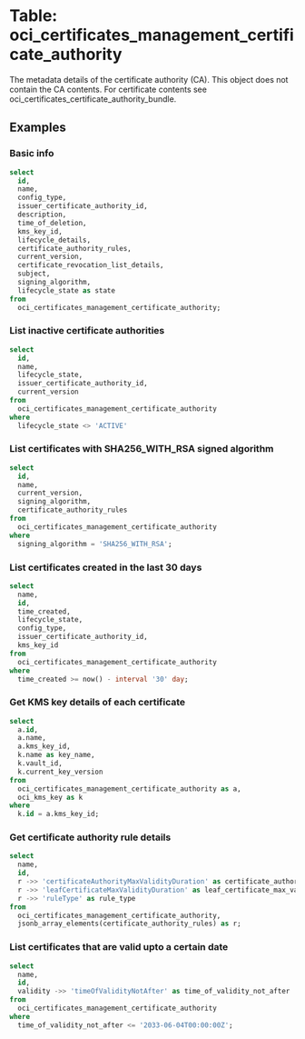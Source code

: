 # Table: oci_certificates_management_certificate_authority

The metadata details of the certificate authority (CA). This object does not contain the CA contents. For certificate contents see oci_certificates_certificate_authority_bundle.

## Examples

### Basic info

```sql
select
  id,
  name,
  config_type,
  issuer_certificate_authority_id,
  description,
  time_of_deletion,
  kms_key_id,
  lifecycle_details,
  certificate_authority_rules,
  current_version,
  certificate_revocation_list_details,
  subject,
  signing_algorithm,
  lifecycle_state as state
from
  oci_certificates_management_certificate_authority;
```

### List inactive certificate authorities

```sql
select
  id,
  name,
  lifecycle_state,
  issuer_certificate_authority_id,
  current_version
from
  oci_certificates_management_certificate_authority
where
  lifecycle_state <> 'ACTIVE'
```

### List certificates with SHA256_WITH_RSA signed algorithm

```sql
select
  id,
  name,
  current_version,
  signing_algorithm,
  certificate_authority_rules
from
  oci_certificates_management_certificate_authority
where
  signing_algorithm = 'SHA256_WITH_RSA';
```

### List certificates created in the last 30 days

```sql
select
  name,
  id,
  time_created,
  lifecycle_state,
  config_type,
  issuer_certificate_authority_id,
  kms_key_id
from
  oci_certificates_management_certificate_authority
where
  time_created >= now() - interval '30' day;
```

### Get KMS key details of each certificate

```sql
select
  a.id,
  a.name,
  a.kms_key_id,
  k.name as key_name,
  k.vault_id,
  k.current_key_version
from
  oci_certificates_management_certificate_authority as a,
  oci_kms_key as k
where
  k.id = a.kms_key_id;
```

### Get certificate authority rule details

```sql
select
  name,
  id,
  r ->> 'certificateAuthorityMaxValidityDuration' as certificate_authority_max_validity_duration,
  r ->> 'leafCertificateMaxValidityDuration' as leaf_certificate_max_validity_duration,
  r ->> 'ruleType' as rule_type
from
  oci_certificates_management_certificate_authority,
  jsonb_array_elements(certificate_authority_rules) as r;
```

### List certificates that are valid upto a certain date

```sql
select
  name,
  id,
  validity ->> 'timeOfValidityNotAfter' as time_of_validity_not_after
from
  oci_certificates_management_certificate_authority
where
  time_of_validity_not_after <= '2033-06-04T00:00:00Z';
```